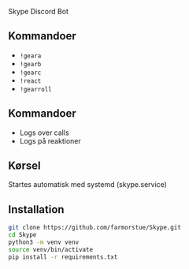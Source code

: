 Skype Discord Bot

## Kommandoer
- `!geara`
- `!gearb`
- `!gearc`
- `!react`
- `!gearroll`

## Kommandoer  
- Logs over calls
- Logs på reaktioner

## Kørsel
Startes automatisk med systemd (skype.service)

## Installation
```bash
git clone https://github.com/farmorstue/Skype.git
cd Skype
python3 -m venv venv
source venv/bin/activate
pip install -r requirements.txt
